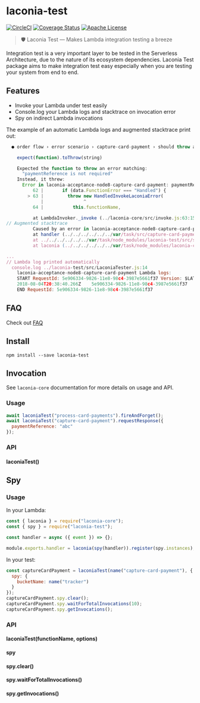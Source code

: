 # laconia-test

[![CircleCI](https://img.shields.io/circleci/project/github/ceilfors/laconia/master.svg)](https://circleci.com/gh/ceilfors/laconia)
[![Coverage Status](https://coveralls.io/repos/github/ceilfors/laconia/badge.svg?branch=master)](https://coveralls.io/github/ceilfors/laconia?branch=master)
[![Apache License](https://img.shields.io/badge/license-Apache-blue.svg)](LICENSE)

> 🛡️ Laconia Test — Makes Lambda integration testing a breeze

Integration test is a very important layer to be tested in the Serverless Architecture,
due to the nature of its ecosystem dependencies. Laconia Test package aims to make integration
test easy especially when you are testing your system from end to end.

## Features

* Invoke your Lambda under test easily
* Console.log your Lambda logs and stacktrace on invocation error
* Spy on indirect Lambda invocations

The example of an automatic Lambda logs and augmented stacktrace print out:

```js
  ● order flow › error scenario › capture-card-payment › should throw an error when paymentReference is not defined

    expect(function).toThrow(string)

    Expected the function to throw an error matching:
      "paymentReference is not required"
    Instead, it threw:
      Error in laconia-acceptance-node8-capture-card-payment: paymentReference is required
          62 |       if (data.FunctionError === "Handled") {
        > 63 |         throw new HandledInvokeLaconiaError(
             |               ^
          64 |           this.functionName,

          at LambdaInvoker._invoke (../laconia-core/src/invoke.js:63:15)
// Augmented stacktrace
          Caused by an error in laconia-acceptance-node8-capture-card-payment Lambda:
          at handler (../../../../../../var/task/src/capture-card-payment.js:6:11)
          at ../../../../../../var/task/node_modules/laconia-test/src/spy.js:9:41
          at laconia (../../../../../../var/task/node_modules/laconia-core/src/laconia.js:12:28)

...
// Lambda log printed automatically
  console.log ../laconia-test/src/LaconiaTester.js:14
    laconia-acceptance-node8-capture-card-payment Lambda logs:
    START RequestId: 5e906334-9826-11e8-98c4-3987e5661f37 Version: $LATEST
    2018-08-04T20:38:40.266Z	5e906334-9826-11e8-98c4-3987e5661f37	{"errorMessage":"paymentReference is required","errorType":"Error","stackTrace":["handler (/var/task/src/capture-card-payment.js:6:11)","/var/task/node_modules/laconia-test/src/spy.js:9:41","laconia (/var/task/node_modules/laconia-core/src/laconia.js:12:28)","<anonymous>"]}
    END RequestId: 5e906334-9826-11e8-98c4-3987e5661f37
```

## FAQ

Check out [FAQ](https://github.com/ceilfors/laconia#faq)

## Install

```
npm install --save laconia-test
```

## Invocation

See `laconia-core` documentation for more details on usage and API.

### Usage

```js
await laconiaTest("process-card-payments").fireAndForget();
await laconiaTest("capture-card-payment").requestResponse({
  paymentReference: "abc"
});
```

### API

#### laconiaTest()

## Spy

### Usage

In your Lambda:

```js
const { laconia } = require("laconia-core");
const { spy } = require("laconia-test");

const handler = async ({ event }) => {};

module.exports.handler = laconia(spy(handler)).register(spy.instances);
```

In your test:

```js
const captureCardPayment = laconiaTest(name("capture-card-payment"), {
  spy: {
    bucketName: name("tracker")
  }
});
captureCardPayment.spy.clear();
captureCardPayment.spy.waitForTotalInvocations(10);
captureCardPayment.spy.getInvocations();
```

### API

#### laconiaTest(functionName, options)

#### spy

#### spy.clear()

#### spy.waitForTotalInvocations()

#### spy.getInvocations()
